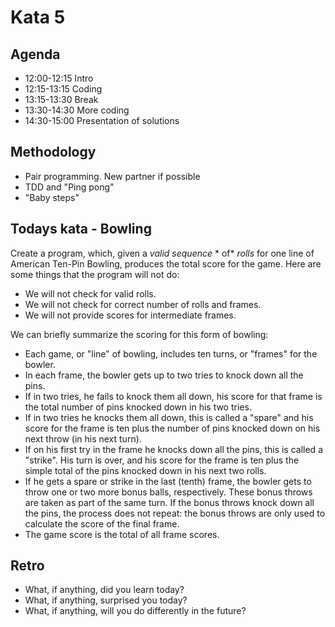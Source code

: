 Kata 5
===

Agenda
---
*   12:00-12:15 Intro
*   12:15-13:15 Coding
*   13:15-13:30 Break
*   13:30-14:30 More coding
*   14:30-15:00 Presentation of solutions

Methodology
---
*   Pair programming. New partner if possible
*   TDD and "Ping pong"
*   "Baby steps"

Todays kata - Bowling
---
Create a program, which, given a *valid* *sequence* * of*  *rolls* for one line of American Ten-Pin Bowling, produces the total score for the game. Here are some things that the program will not do:

*   We will not check for valid rolls.
*   We will not check for correct number of rolls and frames.
*   We will not provide scores for intermediate frames.

We can briefly summarize the scoring for this form of bowling:

*   Each game, or "line" of bowling, includes ten turns, or "frames" for the bowler.
*   In each frame, the bowler gets up to two tries to knock down all the pins.
*   If in two tries, he fails to knock them all down, his score for that frame is the total number of pins knocked down in his two tries.
*   If in two tries he knocks them all down, this is called a "spare" and his score for the frame is ten plus the number of pins knocked down on his next throw (in his next turn).
*   If on his first try in the frame he knocks down all the pins, this is called a "strike". His turn is over, and his score for the frame is ten plus the simple total of the pins knocked down in his next two rolls.
*   If he gets a spare or strike in the last (tenth) frame, the bowler gets to throw one or two more bonus balls, respectively. These bonus throws are taken as part of the same turn. If the bonus throws knock down all the pins, the process does not repeat: the bonus throws are only used to calculate the score of the final frame.
*   The game score is the total of all frame scores.

Retro
---
*   What, if anything, did you learn today?
*   What, if anything, surprised you today?
*   What, if anything, will you do differently in the future?

